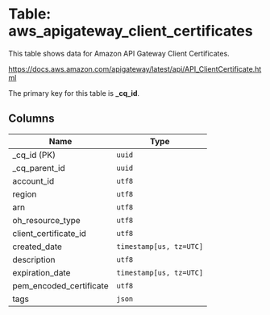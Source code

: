 # Table: aws_apigateway_client_certificates

This table shows data for Amazon API Gateway Client Certificates.

https://docs.aws.amazon.com/apigateway/latest/api/API_ClientCertificate.html

The primary key for this table is **_cq_id**.

## Columns

| Name          | Type          |
| ------------- | ------------- |
|_cq_id (PK)|`uuid`|
|_cq_parent_id|`uuid`|
|account_id|`utf8`|
|region|`utf8`|
|arn|`utf8`|
|oh_resource_type|`utf8`|
|client_certificate_id|`utf8`|
|created_date|`timestamp[us, tz=UTC]`|
|description|`utf8`|
|expiration_date|`timestamp[us, tz=UTC]`|
|pem_encoded_certificate|`utf8`|
|tags|`json`|